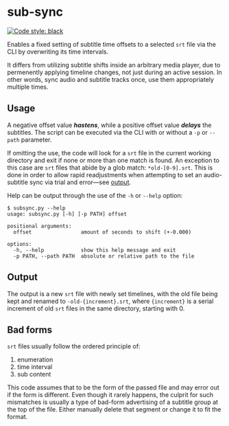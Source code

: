 # sub-sync

[![Code style: black](https://img.shields.io/badge/code%20style-black-000000.svg)](https://github.com/psf/black)

Enables a fixed setting of subtitle time offsets to a selected `srt` file via the CLI by overwriting its time intervals.

It differs from utilizing subtitle shifts inside an arbitrary media player, due to permenently applying timeline
changes, not just during an active session. In other words, sync audio and subtitle tracks once, use them appropriately
multiple times.

## Usage

A negative offset value ***hastens***, while a positive offset value ***delays*** the subtitles. The script can be
executed via the CLI with or without a `-p` or `--path` parameter.

If omitting the use, the code will look for a `srt` file in the current working directory and exit if none or more
than one match is found. An exception to this case are `srt` files that abide by a glob match: `*old-[0-9].srt`. This
is done in order to allow rapid readjustments when attempting to set an audio-subtitle sync via trial and
error—see [output](#output).

Help can be output through the use of the `-h` or `--help` option:

```commandline
$ subsync.py --help
usage: subsync.py [-h] [-p PATH] offset

positional arguments:
  offset                amount of seconds to shift (+-0.000)

options:
  -h, --help            show this help message and exit
  -p PATH, --path PATH  absolute or relative path to the file
```

## Output

The output is a new `srt` file with newly set timelines, with the old file being kept and renamed
to `-old-{increment}.srt`, where `{increment}` is a serial increment of old `srt` files in the same directory, starting
with 0.

## Bad forms

`srt` files usually follow the ordered principle of:

1. enumeration
2. time interval
3. sub content

This code assumes that to be the form of the passed file and may error out if the form is different. Even though it
rarely happens, the culprit for such mismatches is usually a type of bad-form advertising of a subtitle group at the top
of the file. Either manually delete that segment or change it to fit the format.
